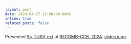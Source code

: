 ```yaml
---
layout: post
date: 2024-04-27 11:00:00-0400
inline: true
related_posts: false
---
```


Presented [Sc-TUSV-ext](https://www.biorxiv.org/content/10.1101/2023.12.07.570724v1.full.pdf) at [RECOMB-CCB, 2024](https://recomb.org/recomb-ccb2024/). [slides icon](#)
